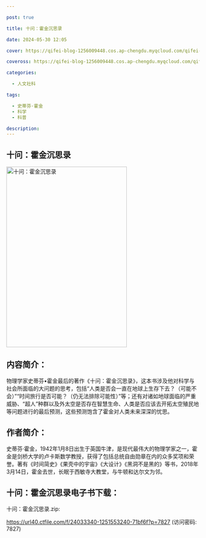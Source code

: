 ```yaml
---

post: true

title: 十问：霍金沉思录

date: 2024-05-30 12:05

cover: https://qifei-blog-1256009448.cos.ap-chengdu.myqcloud.com/qifei-blog/s33537588.jpg

coveross: https://qifei-blog-1256009448.cos.ap-chengdu.myqcloud.com/qifei-blog/s33537588.jpg

categories:

  - 人文社科

tags:

  - 史蒂芬·霍金
  - 科学
  - 科普

description:
---
```


## 十问：霍金沉思录

<img alt="十问：霍金沉思录" class="aligncenter loading" data-was-processed="true" decoding="async" fetchpriority="high" height="471" src="https://qifei-blog-1256009448.cos.ap-chengdu.myqcloud.com/qifei-blog/s33537588.jpg" style="cursor: zoom-in;" width="314"/>

## 内容简介：

物理学家史蒂芬•霍金最后的著作《十问：霍金沉思录》，这本书涉及他对科学与社会所面临的大问题的思考，包括“人类是否会一直在地球上生存下去？（可能不会）”“时间旅行是否可能？（仍无法排除可能性）”等；还有对诸如地球面临的严重威胁、“超人”种群以及外太空是否存在智慧生命、人类是否应该去开拓太空殖民地等问题进行的最后预测，这些预测饱含了霍金对人类未来深深的忧思。

## 作者简介：

史蒂芬·霍金，1942年1月8日出生于英国牛津，是现代最伟大的物理学家之一，霍金是剑桥大学的卢卡斯数学教授，获得了包括总统自由勋章在内的众多奖项和荣誉。著有《时间简史》《果壳中的宇宙》《大设计》《黑洞不是黑的》等书，2018年3月14日，霍金去世，长眠于西敏寺大教堂，与牛顿和达尔文为邻。

## 十问：霍金沉思录电子书下载：

十问：霍金沉思录.zip: 

https://url40.ctfile.com/f/24033340-1251553240-71bf6f?p=7827 (访问密码: 7827)
